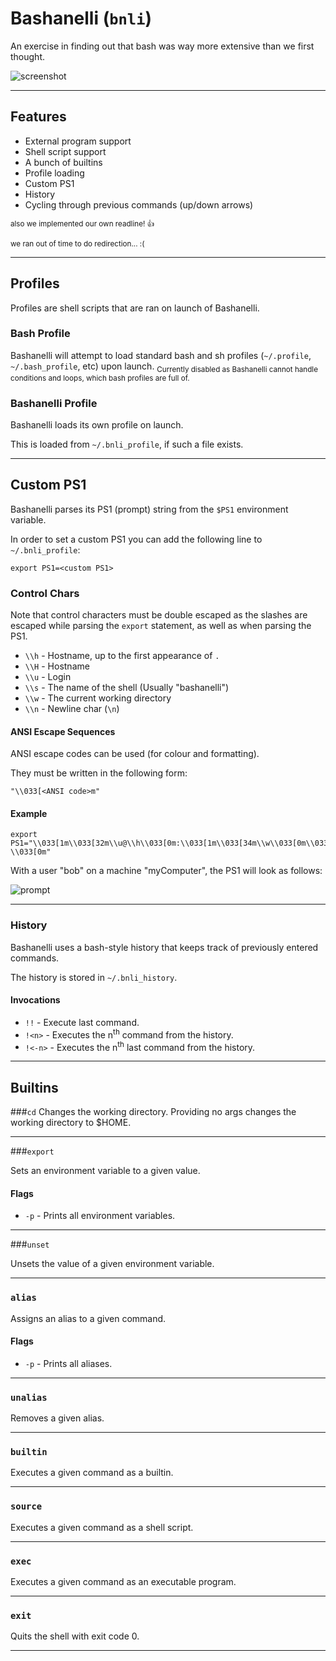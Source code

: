 # Bashanelli (`bnli`)

An exercise in finding out that bash was way more extensive than we first thought.

![screenshot](https://user-images.githubusercontent.com/30571778/54396759-fbd67a80-46ab-11e9-9d98-a83ec64d0150.png)

---
## Features

- External program support
- Shell script support
- A bunch of builtins
- Profile loading
- Custom PS1
- History
- Cycling through previous commands (up/down arrows)

<sub>also we implemented our own readline! 👍</sub>

<sub>we ran out of time to do redirection... :(</sub>

---

## Profiles

Profiles are shell scripts that are ran on launch of Bashanelli.

### Bash Profile

Bashanelli will attempt to load standard bash and sh profiles (`~/.profile`, `~/.bash_profile`, etc) upon launch.
<sub>Currently disabled as Bashanelli cannot handle conditions and loops, which bash profiles are full of.</sub>

### Bashanelli Profile

Bashanelli loads its own profile on launch.

This is loaded from `~/.bnli_profile`, if such a file exists.

---

## Custom PS1

Bashanelli parses its PS1 (prompt) string from the `$PS1` environment variable.

In order to set a custom PS1 you can add the following line to `~/.bnli_profile`:

```
export PS1=<custom PS1>
```

### Control Chars

Note that control characters must be double escaped as the slashes are escaped while parsing the `export` statement, as well as when parsing the PS1. 

- `\\h` - Hostname, up to the first appearance of `.`
- `\\H` - Hostname
- `\\u` - Login
- `\\s` - The name of the shell (Usually "bashanelli")
- `\\w` - The current working directory
- `\\n` - Newline char (`\n`)

#### ANSI Escape Sequences

ANSI escape codes can be used (for colour and formatting).

They must be written in the following form:

```
"\\033[<ANSI code>m"
```

#### Example

```
export PS1="\\033[1m\\033[32m\\u@\\h\\033[0m:\\033[1m\\033[34m\\w\\033[0m\\033[1m> \\033[0m"
```

With a user "bob" on a machine "myComputer", the PS1 will look as follows:

![prompt](https://user-images.githubusercontent.com/30571778/54396454-f0cf1a80-46aa-11e9-9885-d8d261d9515c.png)

---

### History

Bashanelli uses a bash-style history that keeps track of previously entered commands.

The history is stored in `~/.bnli_history`.

#### Invocations

- `!!` - Execute last command.
- `!<n>` - Executes the n<sup>th</sup> command from the history.
- `!<-n>` - Executes the n<sup>th</sup> last command from the history.

---

## Builtins

###`cd`
Changes the working directory.
Providing no args changes the working directory to $HOME.

---

###`export`

Sets an environment variable to a given value.

#### Flags

- `-p` - Prints all environment variables.

---

###`unset`

Unsets the value of a given environment variable.

---

### `alias`

Assigns an alias to a given command.

#### Flags

- `-p` - Prints all aliases.

---

### `unalias`

Removes a given alias.

---

### `builtin`

Executes a given command as a builtin.

---

### `source`

Executes a given command as a shell script.

---

### `exec`

Executes a given command as an executable program.

---

### `exit`

Quits the shell with exit code 0.

---

